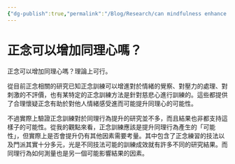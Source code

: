 ```yaml
---
{"dg-publish":true,"permalink":"/Blog/Research/can mindfulness enhance empathy/","title":"正念可以增加同理心嗎？","tags":["blog","empathy","mindfulness","intervention"],"created":"2022-03-07","updated":""}
---
```



# 正念可以增加同理心嗎？

正念可以增加同理心嗎？理論上可行。

從目前正念相關的研究已知正念訓練可以增進對於情緒的覺察、對壓力的處理、對刺激的不評價，也有某特定的正念訓練方法是針對慈悲心進行訓練的。這些都提供了合理懷疑正念有助於對他人情緒感受進而可能提升同理心的可能性。

不過實際上驗證正念訓練對於同理行為提升的研究並不多，而且結果也非都支持這樣子的可能性。從我的觀點來看，正念訓練應該是提升同理行為產生的「可能性」，但實際上是否會提升仍有其他因素需要考量。其中包含了正念練習的技法以及門派其實十分多元，光是不同技法可能的訓練成效就有許多不同的研究結果。而同理行為如何測量也是另一個可能影響結果的因素。


